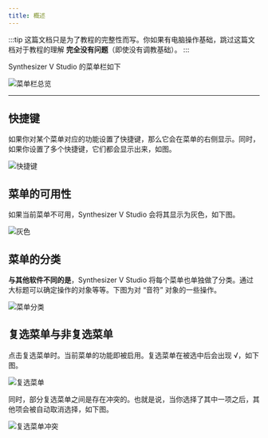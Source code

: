 ```yaml
---
title: 概述
---
```


:::tip
这篇文档只是为了教程的完整性而写。你如果有电脑操作基础，跳过这篇文档对于教程的理解 **完全没有问题**（即使没有调教基础）。
:::

Synthesizer V Studio 的菜单栏如下

![菜单栏总览](/docs/main_docs/menu/about/1.png)

---

## 快捷键

如果你对某个菜单对应的功能设置了快捷键，那么它会在菜单的右侧显示。同时，如果你设置了多个快捷键，它们都会显示出来，如图。

![快捷键](/docs/main_docs/menu/about/5.png)

## 菜单的可用性

如果当前菜单不可用，Synthesizer V Studio 会将其显示为灰色，如下图。

![灰色](/docs/main_docs/menu/about/6.png)

## 菜单的分类

**与其他软件不同的是**，Synthesizer V Studio 将每个菜单也单独做了分类。通过大标题可以确定操作的对象等等。下图为对 “音符” 对象的一些操作。

![菜单分类](/docs/main_docs/menu/about/7.png)

## 复选菜单与非复选菜单

点击复选菜单时。当前菜单的功能即被启用。复选菜单在被选中后会出现 √，如下图。

![复选菜单](/docs/main_docs/menu/about/3.png)

同时，部分复选菜单之间是存在冲突的。也就是说，当你选择了其中一项之后，其他项会被自动取消选择，如下图。

![复选菜单冲突](/docs/main_docs/menu/about/4.png)